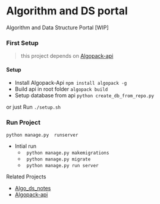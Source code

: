 # Algorithm and DS portal 
Algorithm and Data Structure Portal [WIP] 


### First Setup
> this project depends on [Algopack-api](https://github.com/Aniket965/AlgoPack-api) 
 
####  Setup
 - Install Algopack-Api ``` npm install algopack -g ```
 - Build api in root folder ``` algopack build ```
 - Setup database from api ``` python create_db_from_repo.py ```

or just Run ```./setup.sh ```

### Run Project
``` python manage.py  runserver ```

- Intial run
    - ``` python manage.py makemigrations```
    - ``` python manage.py migrate```
    - ``` python manage.py run server```

Related Projects
- [Algo_ds_notes](https://github.com/jainaman224/Algo_Ds_Notes)
- [Algopack-api](https://github.com/Aniket965/AlgoPack-api)